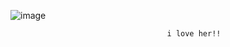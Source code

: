 
![image](https://github.com/grellified/grellified/assets/151553194/30df9c0d-a187-423f-8d03-b2b83e72c398)

                                       i love her!!
